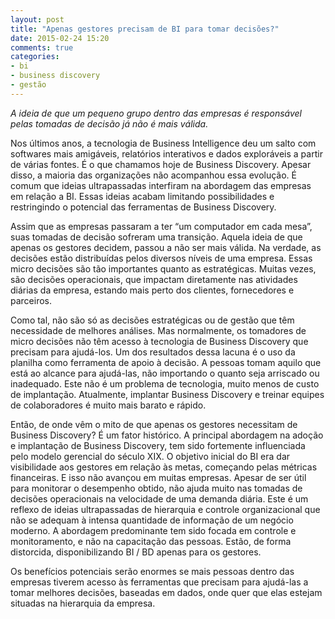 ```yaml
---
layout: post
title: "Apenas gestores precisam de BI para tomar decisões?"
date: 2015-02-24 15:20
comments: true
categories:
- bi
- business discovery
- gestão
---
```


*A ideia de que um pequeno grupo dentro das empresas é responsável pelas tomadas de decisão já não é mais válida.*

Nos últimos anos, a tecnologia de Business Intelligence deu um salto com softwares mais amigáveis, relatórios interativos e dados exploráveis a partir de várias fontes. É o que chamamos hoje de Business Discovery. Apesar disso, a maioria das organizações não acompanhou essa evolução. É comum que ideias ultrapassadas interfiram na abordagem das empresas em relação a BI. Essas ideias acabam limitando possibilidades e restringindo o potencial das ferramentas de Business Discovery.

<!-- more -->

Assim que as empresas passaram a ter “um computador em cada mesa”, suas tomadas de decisão sofreram uma transição. Aquela ideia de que apenas os gestores decidem, passou a não ser mais válida. Na verdade, as decisões estão distribuídas pelos diversos níveis de uma empresa. Essas micro decisões são tão importantes quanto as estratégicas. Muitas vezes, são decisões operacionais, que impactam diretamente nas atividades diárias da empresa, estando mais perto dos clientes, fornecedores e parceiros.

Como tal, não são só as decisões estratégicas ou de gestão que têm necessidade de melhores análises. Mas normalmente, os tomadores de micro decisões não têm acesso à tecnologia de Business Discovery que precisam para ajudá-los. Um dos resultados dessa lacuna é o uso da planilha como ferramenta de apoio à decisão. A pessoas tomam aquilo que está ao alcance para ajudá-las, não importando o quanto seja arriscado ou inadequado. Este não é um problema de tecnologia, muito menos de custo de implantação. Atualmente, implantar Business Discovery e treinar equipes de colaboradores é muito mais barato e rápido.

Então, de onde vêm o mito de que apenas os gestores necessitam de Business Discovery? É um fator histórico. A principal abordagem na adoção e implantação de Business Discovery, tem sido fortemente influenciada pelo modelo gerencial do século XIX. O objetivo inicial do BI era dar visibilidade aos gestores em relação às metas, começando pelas métricas financeiras. E isso não avançou em muitas empresas. Apesar de ser útil para monitorar o desempenho obtido, não ajuda muito nas tomadas de decisões operacionais na velocidade de uma demanda diária. Este é um reflexo de ideias ultrapassadas de hierarquia e controle organizacional que não se adequam à intensa quantidade de informação de um negócio moderno. A abordagem predominante tem sido focada em controle e monitoramento, e não na capacitação das pessoas. Estão, de forma distorcida, disponibilizando BI / BD apenas para os gestores.

Os benefícios potenciais serão enormes se mais pessoas dentro das empresas tiverem acesso às ferramentas que precisam para ajudá-las a tomar melhores decisões, baseadas em dados, onde quer que elas estejam situadas na hierarquia da empresa.
